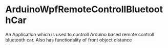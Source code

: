 # ArduinoWpfRemoteControllBluetoothCar
An Application which is used to controll Arduino based remote controll bluetooth car. Also has functionality of front object distance